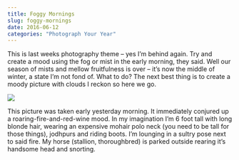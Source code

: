 ```yaml
---
title: Foggy Mornings
slug: foggy-mornings
date: 2016-06-12
categories: "Photograph Your Year"
---
```


<p>This is last weeks photography theme – yes I’m behind again. Try and create a mood using the fog or mist in the early morning, they said. Well our season of mists and mellow fruitfulness is over – it’s now the middle of winter, a state I’m not fond of. What to do? The next best thing is to create a moody picture with clouds I reckon so here we go.</p>
<p><img src="http://res.cloudinary.com/dy6grlu8z/image/upload/v1558841884/elardpev19r3wyl2yvoo.jpg"/></p>
<p>This picture was taken early yesterday morning. It immediately conjured up a roaring-fire-and-red-wine mood. In my imagination I’m 6 foot tall with long blonde hair, wearing an expensive mohair polo neck (you need to be tall for those things), jodhpurs and riding boots. I’m lounging in a sultry pose next to said fire. My horse (stallion, thoroughbred) is parked outside rearing it’s handsome head and snorting.</p>
<p> </p>







